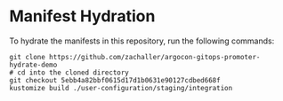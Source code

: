 # Manifest Hydration

To hydrate the manifests in this repository, run the following commands:

```shell
git clone https://github.com/zachaller/argocon-gitops-promoter-hydrate-demo
# cd into the cloned directory
git checkout 5ebb4a82bbf0615d17d1b0631e90127cdbed668f
kustomize build ./user-configuration/staging/integration
```
